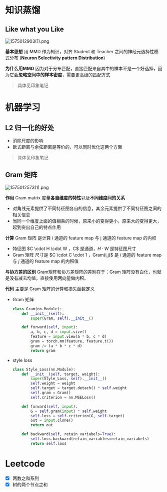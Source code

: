 # 知识蒸馏

## Like what you Like

![1575012903(1).png](https://i.loli.net/2019/11/29/UVtZAMY3zRQoL4D.png)

**基本思想**
用 MMD 作为知识，对齐 Student 和 Teacher 之间的神经元选择性模式分布 (**Neuron Selectivity pattern Distribution**)

**为什么用MMD**
因为对于分布匹配，直接匹配来自其中的样本不是一个好选择，因为它会**忽略空间中的样本密度**，需要更高级的匹配方式

> 具体见印象笔记

# 机器学习

## L2 归一化的好处

- 消除尺度的影响
- 欧式距离与余弦距离是等价的，可以同时优化这两个方面

> 具体见印象笔记

## Gram 矩阵

![1575012573(1).png](https://i.loli.net/2019/11/29/dwAM3ZiWLy1xzGo.png)

**作用**
Gram matrix 度量**各自维度的特性**以及**不同维度间的关系**

- 对角线元素提供了不同特征图各自的信息，其余元素提供了不同特征图之间的相关信息
- 当同一个维度上面的值相乘的时候，原来小的变得更小，原来大的变得更大，起到突出自己的特点作用

**计算**
Gram 矩阵 是计算 i 通道的 feature map 与 j 通道的 feature map 的内积

- 特征图 $C \cdot H \cdot W $，$C$ 是通道，$H \cdot W$ 是特征图尺寸
- Gram 矩阵 尺寸是 $C \cdot C \cdot 1 $，$Gram(i,j)$ 是 $i$ 通道的 feature map 与 $j$ 通道的 feature map 的内积值

**与协方差的区别**
Gram矩阵和协方差矩阵的差别在于：Gram 矩阵没有白化，也就是没有减去均值，直接使用两向量做内积。

**代码**
主要是 Gram 矩阵的计算和损失函数定义

- Gram 矩阵

    ```python
    class Gram(nn.Module):
        def __init__(self):
            super(Gram, self).__init__()

        def forward(self, input):
            a, b, c, d = input.size()
            feature = input.view(a * b, c * d)
            gram = torch.mm(feature, feature.t())
            gram /= (a * b * c * d)
            return gram
    ```

- style loss

    ```python
    class Style_Loss(nn.Module):
        def __init__(self, target, weight):
            super(Style_Loss, self).__init__()
            self.weight = weight
            self.target = target.detach() * self.weight
            self.gram = Gram()
            self.criterion = nn.MSELoss()

        def forward(self, input):
            G = self.gram(input) * self.weight
            self.loss = self.criterion(G, self.target)
            out = input.clone()
            return out

        def backward(self, retain_variabels=True):
            self.loss.backward(retain_variables=retain_variabels)
            return self.loss
    ```

# Leetcode

- [x] 两数之和系列
- [x] 树的两个节点之和

